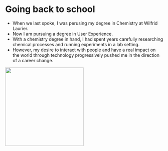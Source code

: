 # Going back to school 
 - When we last spoke, I was perusing my degree in Chemistry at Wilfrid Laurier. 
 - Now I am pursuing a degree in User Experience. 
 - With a chemistry degree in hand, I had spent years carefully researching chemical processes and running experiments in a lab setting. 
 - However, my desire to interact with people and have a real impact on the world through technology progressively pushed me in the direction of a career change.
 <img src=" https://i1.pickpik.com/photos/890/800/62/paper-sketch-ux-web-design-preview.jpg" height=250px>